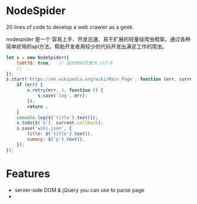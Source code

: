 # NodeSpider

20 lines of code to develop a web crawler as a geek.

nodespider 是一个 容易上手、开发迅速、易于扩展的轻量级爬虫框架。通过各种简单好用的api方法，帮助开发者用较少的代码开发出满足工作的爬虫。

```javascript
let s = new NodeSpider({
    toUtf8: true,   // 自动转码页面为 utf-8
    // ...
});
s.start('https://en.wikipedia.org/wiki/Main_Page', function (err, current, $) {
    if (err) {
        s.retry(err, 3, function () {
            s.save('log', err);
        });
        return ;
    }
    console.log($('title').text());
    s.todo($('a'), current.callback);
    s.save('wiki.json', {
        title: $('title').text(),
        sumary: $('p').text(),
    });
});
```

# Features
- server-side DOM & jQuery you can use to parse page
- 

